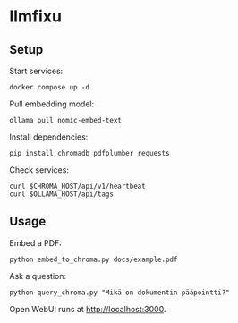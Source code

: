 # llmfixu

## Setup

Start services:

```
docker compose up -d
```

Pull embedding model:

```
ollama pull nomic-embed-text
```

Install dependencies:

```
pip install chromadb pdfplumber requests
```

Check services:

```
curl $CHROMA_HOST/api/v1/heartbeat
curl $OLLAMA_HOST/api/tags
```

## Usage

Embed a PDF:

```
python embed_to_chroma.py docs/example.pdf
```

Ask a question:

```
python query_chroma.py "Mikä on dokumentin pääpointti?"
```

Open WebUI runs at [http://localhost:3000](http://localhost:3000).

